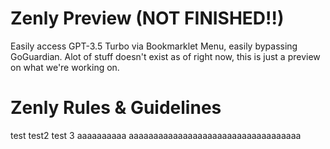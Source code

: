 # Zenly Preview (NOT FINISHED!!)
Easily access GPT-3.5 Turbo via Bookmarklet Menu, easily bypassing GoGuardian. Alot of stuff doesn't exist as of right now, this is just a preview on what we're working on.
# Zenly Rules & Guidelines
test
test2
test 3 
aaaaaaaaaa aaaaaaaaaaaaaaaaaaaaaaaaaaaaaaaaaaa
